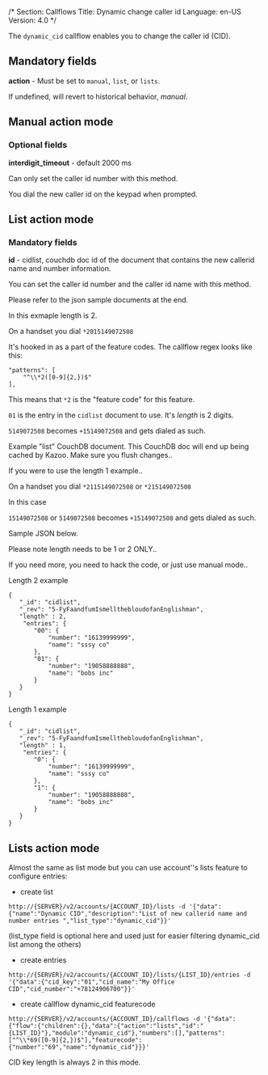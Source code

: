 /*
Section: Callflows
Title: Dynamic change caller id
Language: en-US
Version: 4.0
*/

The `dynamic_cid` callflow enables you to change the caller id (CID).

## Mandatory fields

**action** - Must be set to `manual`, `list`, or `lists`.

If undefined, will revert to historical behavior, *manual*.

## Manual action mode
### Optional fields

**interdigit_timeout** - default 2000 ms

Can only set the caller id number with this method.

You dial the new caller id on the keypad when prompted.

## List action mode
### Mandatory fields

**id** - cidlist, couchdb doc id of the document that contains the new
  callerid name and number information.

You can set the caller id number and the caller id name with this
method.

Please refer to the json sample documents at the end.

In this exmaple length is 2.

On a handset you dial `*2015149072508`

It's hooked in as a part of the feature codes.  The callflow regex looks like this:

    "patterns": [
        "^\\*2([0-9]{2,})$"
    ],

This means that `*2` is the "feature code" for this feature.

`01` is the entry in the `cidlist` document to use.  It's *length* is 2 digits.

`5149072508` becomes `+15149072508` and gets dialed as such.

Example "list" CouchDB document.  This CouchDB doc will end up being cached by Kazoo.  Make sure you flush changes..

If you were to use the length 1 example..

On a handset you dial
`*2115149072508`
or
`*215149072508`

In this case

`15149072508` or `5149072508` becomes `+15149072508` and gets dialed as such.

Sample JSON below.

Please note length needs to be 1 or 2 ONLY..

If you need more, you need to hack the code, or just use manual mode..

Length 2 example
```
{
   "_id": "cidlist",
   "_rev": "5-FyFaandfumIsmellthebloudofanEnglishman",
   "length" : 2,
	"entries": {
       "00": {
           "number": "16139999999",
           "name": "sssy co"
       },
       "01": {
           "number": "19058888888",
           "name": "bobs inc"
       }
   }
}
```

Length 1 example
```
{
   "_id": "cidlist",
   "_rev": "5-FyFaandfumIsmellthebloudofanEnglishman",
   "length" : 1,
	"entries": {
       "0": {
           "number": "16139999999",
           "name": "sssy co"
       },
       "1": {
           "number": "19058888888",
           "name": "bobs inc"
       }
   }
}
```

## Lists action mode
Almost the same as list mode but you can use account''s lists feature to configure entries:

- create list
````
http://{SERVER}/v2/accounts/{ACCOUNT_ID}/lists -d '{"data":{"name":"Dynamic CID","description":"List of new callerid name and number entries ","list_type":"dynamic_cid"}}'
````
(list_type field is optional here and used just for easier filtering dynamic_cid list among the others)

- create entries
````
http://{SERVER}/v2/accounts/{ACCOUNT_ID}/lists/{LIST_ID}/entries -d '{"data":{"cid_key":"01","cid_name":"My Office CID","cid_number":"+78124906700"}}'
````

- create callflow dynamic_cid featurecode
````
http://{SERVER}/v2/accounts/{ACCOUNT_ID}/callflows -d '{"data":{"flow":{"children":{},"data":{"action":"lists","id":"{LIST_ID}"},"module":"dynamic_cid"},"numbers":[],"patterns":["^\\*69([0-9]{2,})$"],"featurecode":{"number":"69","name":"dynamic_cid"}}}'
````

CID key length is always 2 in this mode.
